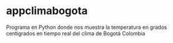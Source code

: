 # appclimabogota
Programa en Python donde nos muestra la temperatura en grados centigrados en tiempo real del clima de Bogotá Colombia

